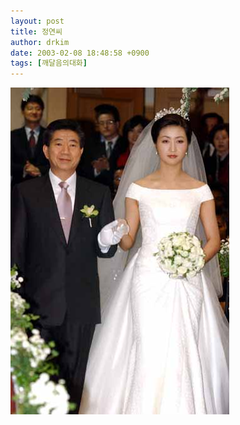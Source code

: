 ```yaml
---
layout: post
title: 정연씨
author: drkim
date: 2003-02-08 18:48:58 +0900
tags: [깨달음의대화]
---
```

![](.//files/attach/images/198/009/001/1044697738.jpg)
